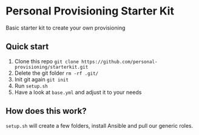# Personal Provisioning Starter Kit

Basic starter kit to create your own provisioning

## Quick start

1. Clone this repo `git clone https://github.com/personal-provisioning/starterkit.git`
2. Delete the git folder `rm -rf .git/`
3. Init git again `git init`
4. Run `setup.sh`
5. Have a look at `base.yml` and adjust it to your needs

## How does this work?

`setup.sh` will create a few folders, install Ansible and pull our generic
roles.
